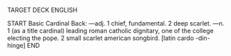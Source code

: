 TARGET DECK
ENGLISH

START
Basic
Cardinal
Back: —adj. 1 chief, fundamental. 2 deep scarlet. —n. 1 (as a title cardinal) leading roman catholic dignitary, one of the college electing the pope. 2 small scarlet american songbird. [latin cardo -din- hinge]
END
